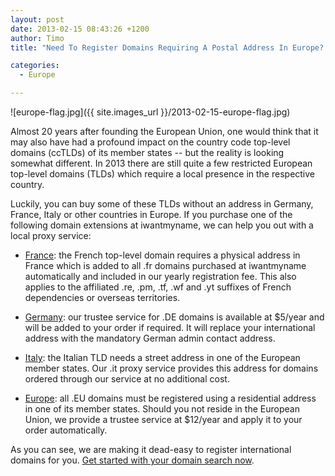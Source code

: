 ```yaml
---
layout: post
date: 2013-02-15 08:43:26 +1200
author: Timo
title: "Need To Register Domains Requiring A Postal Address In Europe? We've Got You Covered!"

categories:
  - Europe

---
```


![europe-flag.jpg]({{ site.images_url }}/2013-02-15-europe-flag.jpg)

Almost 20 years after founding the European Union, one would think that it may also have had a profound impact on the country code top-level domains (ccTLDs) of its member states -- but the reality is looking somewhat different. In 2013 there are still quite a few restricted European top-level domains (TLDs) which require a local presence in the respective country.

Luckily, you can buy some of these TLDs without an address in Germany, France, Italy or other countries in Europe. If you purchase one of the following domain extensions at iwantmyname, we can help you out with a local proxy service:

- [France](https://iwantmyname.com/domains/fr-french-domain-name-registration-for-france): the French top-level domain requires a physical address in France which is added to all .fr domains purchased at iwantmyname automatically and included in our yearly registration fee. This also applies to the affiliated .re, .pm, .tf, .wf and .yt suffixes of French dependencies or overseas territories.

- [Germany](https://iwantmyname.com/domains/de-german-domain-name-registration-for-germany): our trustee service for .DE domains is available at $5/year and will be added to your order if required. It will replace your international address with the mandatory German admin contact address.

- [Italy](https://iwantmyname.com/domains/it-italian-domain-name-registration-for-italy): the Italian TLD needs a street address in one of the European member states. Our .it proxy service provides this address for domains ordered through our service at no additional cost.

- [Europe](https://iwantmyname.com/domains/eu-european-domain-name-registration-for-europe): all .EU domains must be registered using a residential address in one of its member states. Should you not reside in the European Union, we provide a trustee service at $12/year and apply it to your order automatically.

As you can see, we are making it dead-easy to register international domains for you. [Get started with your domain search now](https://iwantmyname.com).
